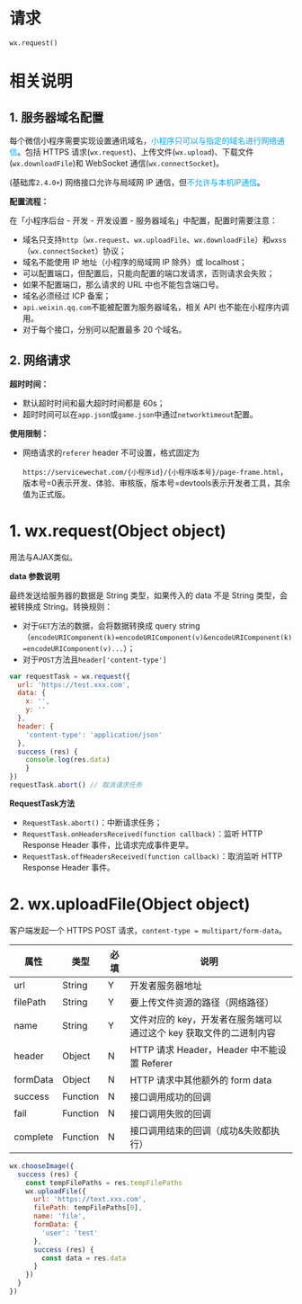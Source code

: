 # 请求

`wx.request()`

# 相关说明

## 1. 服务器域名配置

每个微信小程序需要实现设置通讯域名，<font color="#03a9f4">小程序只可以与指定的域名进行网络通信</font>。包括 HTTPS 请求(`wx.request`)、上传文件(`wx.upload`)、下载文件(`wx.downloadFile`)和 WebSocket 通信(`wx.connectSocket`)。

(基础库`2.4.0+`) 网络接口允许与局域网 IP 通信，但<font color="#03a9f4">不允许与本机IP通信</font>。

**配置流程：**

在「小程序后台 - 开发 - 开发设置 - 服务器域名」中配置，配置时需要注意：

- 域名只支持`http`（`wx.request`、`wx.uploadFile`、`wx.downloadFile`）和`wxss`（`wx.connectSocket`）协议；
- 域名不能使用 IP 地址（小程序的局域网 IP 除外）或 localhost；
- 可以配置端口，但配置后，只能向配置的端口发请求，否则请求会失败；
- 如果不配置端口，那么请求的 URL 中也不能包含端口号。
- 域名必须经过 ICP 备案；
- `api.weixin.qq.com`不能被配置为服务器域名，相关 API 也不能在小程序内调用。
- 对于每个接口，分别可以配置最多 20 个域名。

## 2. 网络请求

**超时时间：**

- 默认超时时间和最大超时时间都是 60s；
- 超时时间可以在`app.json`或`game.json`中通过`networktimeout`配置。

**使用限制：**

- 网络请求的`referer` header 不可设置，格式固定为

  `https://servicewechat.com/{小程序id}/{小程序版本号}/page-frame.html`，版本号=0表示开发、体验、审核版，版本号=devtools表示开发者工具，其余值为正式版。









# 1. wx.request(Object object)

用法与AJAX类似。

**data 参数说明**

最终发送给服务器的数据是 String 类型，如果传入的 data 不是 String 类型，会被转换成 String。转换规则：

- 对于`GET`方法的数据，会将数据转换成 query string（`encodeURIComponent(k)=encodeURIComponent(v)&encodeURIComponent(k)=encodeURIComponent(v)...`）；
- 对于`POST`方法且`header['content-type']`

```js
var requestTask = wx.request({
  url: 'https://test.xxx.com',
  data: {
    x: '',
    y: ''
  },
  header: {
    'content-type': 'application/json'
  },
  success (res) {
  	console.log(res.data)
	}
})
requestTask.abort() // 取消请求任务
```

**RequestTask方法**

- `RequestTask.abort()`：中断请求任务；
- `RequestTask.onHeadersReceived(function callback)`：监听 HTTP Response Header 事件，比请求完成事件更早。
- `RequestTask.offHeadersReceived(function callback)`：取消监听 HTTP Response Header 事件。

# 2. wx.uploadFile(Object object)

客户端发起一个 HTTPS POST 请求，`content-type = multipart/form-data`。

| 属性     | 类型     | 必填 | 说明                                                         |
| -------- | -------- | ---- | ------------------------------------------------------------ |
| url      | String   | Y    | 开发者服务器地址                                             |
| filePath | String   | Y    | 要上传文件资源的路径（网络路径）                             |
| name     | String   | Y    | 文件对应的 key，开发者在服务端可以通过这个 key 获取文件的二进制内容 |
| header   | Object   | N    | HTTP 请求 Header，Header 中不能设置 Referer                  |
| formData | Object   | N    | HTTP 请求中其他额外的 form data                              |
| success  | Function | N    | 接口调用成功的回调                                           |
| fail     | Function | N    | 接口调用失败的回调                                           |
| complete | Function | N    | 接口调用结束的回调（成功&失败都执行）                        |



```js
wx.chooseImage({
  success (res) {
    const tempFilePaths = res.tempFilePaths
    wx.uploadFile({
      url: 'https://text.xxx.com',
      filePath: tempFilePaths[0],
      name: 'file',
      formData: {
        'user': 'test'
      },
      success (res) {
        const data = res.data
      }
    })
  }
})
```





